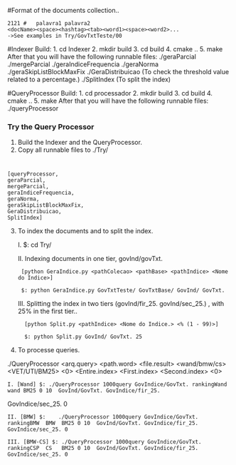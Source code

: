 #Format of the documents collection..
	
	2121 # 	 palavra1 palavra2 
	<docName><space><hashtag><tab><word1><space><word2>...
	->See examples in Try/GovTxtTeste/00
	
#Indexer
	Build:
		1. cd Indexer
		2. mkdir build
		3. cd build
		4. cmake ..
		5. make
	 After that you will have the following runnable files:
		./geraParcial
		./mergeParcial
		./geraIndiceFrequencia
		./geraNorma
		./geraSkipListBlockMaxFix
		./GeraDistribuicao (To check the threshold value related to a percentage.)
		./SplitIndex  (To split the index)
	
#QueryProcessor
	Build:
		1. cd processador
		2. mkdir build
		3. cd build
		4. cmake ..
		5. make
	After that you will have the following runnable files:
		./queryProcessor
	
### Try the Query Processor ###

1. Build the Indexer and the QueryProcessor.
2. Copy all runnable files to ./Try/
#
	[queryProcessor,
	geraParcial,
	mergeParcial,
	geraIndiceFrequencia,
	geraNorma,
	geraSkipListBlockMaxFix,
	GeraDistribuicao,
	SplitIndex]
	
 
3. To index the documents and to split the index.

	I.  $: cd Try/
	
	II. Indexing documents in one tier, govInd/govTxt.
	
	    [python GeraIndice.py <pathColecao> <pathBase> <pathIndice> <Nome do Indice>]
	    
	    $: python GeraIndice.py GovTxtTeste/ GovTxtBase/ GovInd/ GovTxt.
	 
	  
	III. Splitting the index in two tiers (govInd/fir_25. govInd/sec_25.) , with 25% in the first tier.. 
	     
	     [python Split.py <pathIndice> <Nome do Indice.> <% (1 - 99)>]
	 
	     $: python Split.py GovInd/ GovTxt. 25
	 
	   
	  
4. To processe queries.


./QueryProcessor <arq.query> <path.word> <file.result> <wand/bmw/cs> <VET/UTI/BM25> <0> <Top-k> <Entire.index> <First.index> <Second.index> <0>

	I. [Wand] $: ./QueryProcessor 1000query GovIndice/GovTxt. rankingWand wand BM25 0 10  GovInd/GovTxt. GovIndice/fir_25. 
GovIndice/sec_25. 0

	II. [BMW] $:    ./QueryProcessor 1000query GovIndice/GovTxt. rankingBMW  BMW  BM25 0 10  GovInd/GovTxt. GovIndice/fir_25. GovIndice/sec_25. 0

	III. [BMW-CS] $: ./QueryProcessor 1000query GovIndice/GovTxt. rankingCSP  CS   BM25 0 10  GovInd/GovTxt. GovIndice/fir_25. GovIndice/sec_25. 0
